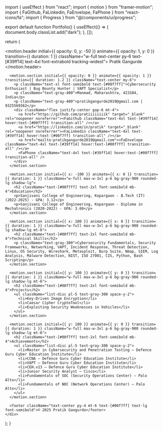 import { useEffect } from "react";
import { motion } from "framer-motion";
import { FaGithub, FaLinkedin, FaEnvelope, FaPhone } from "react-icons/fa";
import { Progress } from "@/components/ui/progress";

export default function Portfolio() {
  useEffect(() => {
    document.body.classList.add("dark");
  }, []);

  return (
    <div className="bg-black text-white min-h-screen flex flex-col items-center p-4">
      <motion.header initial={{ opacity: 0, y: -50 }} animate={{ opacity: 1, y: 0 }} transition={{ duration: 1 }} className="w-full text-center py-6 text-[#39ff14] text-4xl font-extrabold tracking-widest">
        Pratik Gangurde
      </motion.header>
      
      <motion.section initial={{ opacity: 0 }} animate={{ opacity: 1 }} transition={{ duration: 1.2 }} className="text-center my-6">
        <p className="text-xl font-semibold text-[#00f7ff]">Cybersecurity Enthusiast | Bug Bounty Hunter | VAPT Specialist</p>
        <p className="text-gray-400">Manmad, Maharashtra, 423104, India</p>
        <p className="text-gray-400">pratikgangurde2019@gmail.com | 9325569362</p>
        <div className="flex justify-center gap-6 mt-4">
          <a href="https://github.com/pratiiiiiiiik" target="_blank" rel="noopener noreferrer"><FaGithub className="text-4xl text-[#39ff14] hover:text-[#00f7ff] transition-all" /></a>
          <a href="https://linkedin.com/in/pratik" target="_blank" rel="noopener noreferrer"><FaLinkedin className="text-4xl text-[#39ff14] hover:text-[#00f7ff] transition-all" /></a>
          <a href="mailto:pratikgangurde2019@gmail.com"><FaEnvelope className="text-4xl text-[#39ff14] hover:text-[#00f7ff] transition-all" /></a>
          <FaPhone className="text-4xl text-[#39ff14] hover:text-[#00f7ff] transition-all" />
        </div>
      </motion.section>
      
      <motion.section initial={{ x: -100 }} animate={{ x: 0 }} transition={{ duration: 1 }} className="w-full max-w-3xl p-6 bg-gray-900 rounded-lg shadow-lg">
        <h2 className="text-[#00f7ff] text-2xl font-semibold mb-4">Education</h2>
        <p>Sanjivani College of Engineering, Kopargaon - B.Tech (IT) (2022-2025) - GPA: 3.12</p>
        <p>Sanjivani College of Engineering, Kopargaon - Diploma in Mechatronics (2020-2022) - GPA: 3.60</p>
      </motion.section>
      
      <motion.section initial={{ x: 100 }} animate={{ x: 0 }} transition={{ duration: 1 }} className="w-full max-w-3xl p-6 bg-gray-900 rounded-lg shadow-lg mt-6">
        <h2 className="text-[#00f7ff] text-2xl font-semibold mb-4">Technical Skills</h2>
        <p className="text-gray-300">Cybersecurity Fundamentals, Security Frameworks, Networking, VAPT, Incident Response, Threat Detection, Linux, OS Security, Wireshark, Metasploit, Burp Suite, Nmap, SIEM, Log Analysis, Malware Detection, NIST, ISO 27001, CIS, Python, Bash Scripting</p>
      </motion.section>
      
      <motion.section initial={{ y: 100 }} animate={{ y: 0 }} transition={{ duration: 1 }} className="w-full max-w-3xl p-6 bg-gray-900 rounded-lg shadow-lg mt-6">
        <h2 className="text-[#00f7ff] text-2xl font-semibold mb-4">Projects</h2>
        <ul className="list-disc pl-5 text-gray-300 space-y-2">
          <li>Key-Driven Image Encryption</li>
          <li>Caesar Cipher CryptoTool</li>
          <li>Exploiting Security Weaknesses in Vehicles</li>
        </ul>
      </motion.section>
      
      <motion.section initial={{ y: 100 }} animate={{ y: 0 }} transition={{ duration: 1 }} className="w-full max-w-3xl p-6 bg-gray-900 rounded-lg shadow-lg mt-6">
        <h2 className="text-[#00f7ff] text-2xl font-semibold mb-4">Achievements</h2>
        <ul className="list-disc pl-5 text-gray-300 space-y-2">
          <li>Master in Cybersecurity and Penetration Testing – Defence Guru Cyber Education Institute</li>
          <li>CCNA – Defence Guru Cyber Education Institute</li>
          <li>VAPT – Defence Guru Cyber Education Institute</li>
          <li>CEH.v13 – Defence Guru Cyber Education Institute</li>
          <li>Junior Security Analyst – Cisco</li>
          <li>Fundamentals of SOC (Security Operations Center) – Palo Alto</li>
          <li>Fundamentals of NOC (Network Operations Center) – Palo Alto</li>
        </ul>
      </motion.section>
      
      <footer className="text-center py-4 mt-6 text-[#00f7ff] text-lg font-semibold">© 2025 Pratik Gangurde</footer>
    </div>
  );
}

